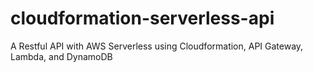 # cloudformation-serverless-api
A Restful API with AWS Serverless using Cloudformation, API Gateway, Lambda, and DynamoDB
